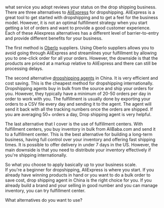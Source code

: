 what service you adopt reviews your status on the drop shipping business.  
There are three alternatives to [AliExpress](https://www.aliexpress.com/) for dropshipping. AliExpress is a great tool to get started with dropshipping and to get a feel for the business model. However, it is not an optimal fulfillment strategy when you start getting a lot of orders and want to provide a good customer experience. Each of these Aliexpress alternatives has a different level of barrier-to-entry and provide different benefits for your business.  

The first method is [Oberlo](https://www.oberlo.com/) suppliers. Using Oberlo suppliers allows you to avoid going through AliExpress and streamlines your fulfillment by allowing you to one-click order for all your orders. However, the downside is that the products are priced at a markup relative to AliExpress and there can still be processing delays.

The second alternative [dropshipping agents](https://1stopdropshipping.com) in China. It is very efficient and cost saving. This is the cheapest method for dropshipping internationally. Dropshipping agents buy in bulk from the source and ship your orders for you. However, they typically have a minimum of 20-50 orders per day in order to work with you. The fulfillment is usually done by exporting your orders to a CSV file every day and sending it to the agent. The agent will send it back with all the tracking numbers once the orders are shipped. If you are averaging 50+ orders a day, Drop shipping agent is very helpful.

The last alternative that I cover is the use of fulfillment centers. With fulfillment centers, you buy inventory in bulk from AliBaba.com and send it to a fulfillment center. This is the best alternative for building a long-term business, having full control over your inventory and offering fast shipping times. It is possible to offer delivery in under 7 days in the US. However, the main downside is that you need to distribute your inventory effectively if you're shipping internationally.

So what you choose to apply basically up to your business scale.  
If you're a beginner for dropshipping, AliExpress is where you start. If you already have winning products in hand or you want to do a bulk order to save cost, drop shipping agent in China is the right choice for you.
If you already build a brand and your selling in good number and you can manage inventory, you can try fulfillment center.   

What alternatives do you want to use?